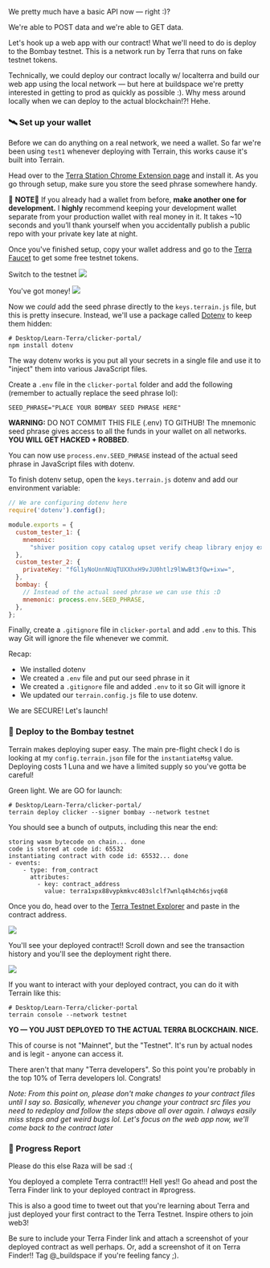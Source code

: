 We pretty much have a basic API now — right :)?

We're able to POST data and we're able to GET data.

Let's hook up a web app with our contract! What we'll need to do is deploy to the Bombay testnet. This is a network run by Terra that runs on fake testnet tokens.

Technically, we could deploy our contract locally w/ localterra and build our web app using the local network — but here at buildspace we're pretty interested in getting to prod as quickly as possible :). Why mess around locally when we can deploy to the actual blockchain!?! Hehe.

### 🛰  Set up your wallet
Before we can do anything on a real network, we need a wallet. So far we're been using `test1` whenever deploying with Terrain, this works cause it's built into Terrain. 

Head over to the [Terra Station Chrome Extension page](https://chrome.google.com/webstore/detail/terra-station-wallet/aiifbnbfobpmeekipheeijimdpnlpgpp) and install it. As you go through setup, make sure you store the seed phrase somewhere handy.

🚨 **NOTE**🚨
If you already had a wallet from before, **make another one for development.** I **highly** recommend keeping your development wallet separate from your production wallet with real money in it. It takes ~10 seconds and you’ll thank yourself when you accidentally publish a public repo with your private key late at night.

Once you've finished setup, copy your wallet address and go to the [Terra Faucet](https://faucet.terra.money/) to get some free testnet tokens.

Switch to the testnet 
![](https://hackmd.io/_uploads/SJWizlRVc.png)


You've got money!
![](https://hackmd.io/_uploads/SyvtzeRVc.png)


Now we *could* add the seed phrase directly to the `keys.terrain.js` file, but this is pretty insecure. Instead, we'll use a package called [Dotenv](https://www.npmjs.com/package/dotenv) to keep them hidden:
```
# Desktop/Learn-Terra/clicker-portal/
npm install dotenv
```
The way dotenv works is you put all your secrets in a single file and use it to "inject" them into various JavaScript files. 

Create a `.env` file in the `clicker-portal` folder and add the following (remember to actually replace the seed phrase lol):
```
SEED_PHRASE="PLACE YOUR BOMBAY SEED PHRASE HERE"
```
**WARNING:** DO NOT COMMIT THIS FILE (.env) TO GITHUB! The mnemonic seed phrase gives access to all the funds in your wallet on all networks. **YOU WILL GET HACKED + ROBBED**.

You can now use `process.env.SEED_PHRASE` instead of the actual seed phrase in JavaScript files with dotenv.

To finish dotenv setup, open the `keys.terrain.js` dotenv and add our environment variable:
```js
// We are configuring dotenv here 
require('dotenv').config();

module.exports = {
  custom_tester_1: {
    mnemonic:
      "shiver position copy catalog upset verify cheap library enjoy extend second peasant basic kit polar business document shrug pass chuckle lottery blind ecology stand",
  },
  custom_tester_2: {
    privateKey: "fGl1yNoUnnNUqTUXXhxH9vJU0htlz9lWwBt3fQw+ixw=",
  },
  bombay: {
    // Instead of the actual seed phrase we can use this :D
    mnemonic: process.env.SEED_PHRASE,
  },
};
```

Finally, create a `.gitignore` file in `clicker-portal` and add `.env` to this. This way Git will ignore the file whenever we commit.

Recap:
* We installed dotenv
* We created a `.env` file and put our seed phrase in it
* We created a `.gitignore` file and added `.env` to it so Git will ignore it
* We updated our `terrain.config.js` file to use dotenv.

We are SECURE! Let's launch!

### 🚀 Deploy to the Bombay testnet
Terrain makes deploying super easy. The main pre-flight check I do is looking at my `config.terrain.json` file for the `instantiateMsg` value. Deploying costs 1 Luna and we have a limited supply so you've gotta be careful!

Green light. We are GO for launch:
```
# Desktop/Learn-Terra/clicker-portal/
terrain deploy clicker --signer bombay --network testnet
```

You should see a bunch of outputs, including this near the end:
```
storing wasm bytecode on chain... done
code is stored at code id: 65532
instantiating contract with code id: 65532... done
- events:
    - type: from_contract
      attributes:
        - key: contract_address
          value: terra1xpx88vypkmkvc403slclf7wnlq4h4ch6sjvq68
```

Once you do, head over to the [Terra Testnet Explorer](https://finder.terra.money/testnet/) and paste in the contract address. 

![](https://hackmd.io/_uploads/r1a0geREc.png)

You'll see your deployed contract!! Scroll down and see the transaction history and you'll see the deployment right there.

![](https://hackmd.io/_uploads/BkeaFeVCVc.png)

If you want to interact with your deployed contract, you can do it with Terrain like this:
```
# Desktop/Learn-Terra/clicker-portal
terrain console --network testnet
```

**YO — YOU JUST DEPLOYED TO THE ACTUAL TERRA BLOCKCHAIN. NICE.**

This of course is not "Mainnet", but the "Testnet". It's  run by actual nodes and is legit - anyone can access it.

There aren't that many "Terra developers". So this point you're probably in the top 10% of Terra developers lol. Congrats!

*Note: From this point on, please don't make changes to your contract files until I say so. Basically, whenever you change your contract src files you need to redeploy and follow the steps above all over again. I always easily miss steps and get weird bugs lol. Let's focus on the web app now, we'll come back to the contract later*

### 🚨 Progress Report
Please do this else Raza will be sad :(

You deployed a complete Terra contract!!! Hell yes!! Go ahead and post the Terra Finder link to your deployed contract in #progress.

This is also a good time to tweet out that you're learning about Terra and just deployed your first contract to the Terra Testnet. Inspire others to join web3!

Be sure to include your Terra Finder link and attach a screenshot of your deployed contract as well perhaps. Or, add a screenshot of it on Terra Finder!! Tag @_buildspace if you're feeling fancy ;).
